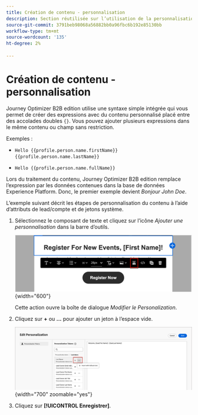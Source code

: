 ```yaml
---
title: Création de contenu - personnalisation
description: Section réutilisée sur l’utilisation de la personnalisation pour la création de contenu
source-git-commit: 3791beb98068a56882bb0a96fbc6b192e85130bb
workflow-type: tm+mt
source-wordcount: '135'
ht-degree: 2%

---
```


# Création de contenu - personnalisation

Journey Optimizer B2B edition utilise une syntaxe simple intégrée qui vous permet de créer des expressions avec du contenu personnalisé placé entre des accolades doubles `{}`. Vous pouvez ajouter plusieurs expressions dans le même contenu ou champ sans restriction.

Exemples :

* `Hello {{profile.person.name.firstName}} {{profile.person.name.lastName}}`

* `Hello {{profile.person.name.fullName}}`

Lors du traitement du contenu, Journey Optimizer B2B edition remplace l’expression par les données contenues dans la base de données Experience Platform. Donc, le premier exemple devient _Bonjour John Doe_.

L’exemple suivant décrit les étapes de personnalisation du contenu à l’aide d’attributs de lead/compte et de jetons système.

1. Sélectionnez le composant de texte et cliquez sur l’icône _Ajouter une personnalisation_ dans la barre d’outils.

   ![Cliquez sur l’icône Personnaliser](../assets/content-design-shared/visual-designer-personalize-icon.png){width="600"}

   Cette action ouvre la boîte de dialogue _Modifier le Personalization_.

1. Cliquez sur **+** ou **...** pour ajouter un jeton à l’espace vide.

   ![Créer du texte personnalisé à l’aide de jetons](../assets/content-design-shared/visual-designer-personalize-dialog.png){width="700" zoomable="yes"}

1. Cliquez sur **[!UICONTROL Enregistrer]**.
